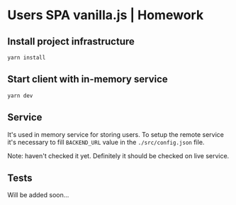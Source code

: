 # Users SPA vanilla.js | Homework

## Install project infrastructure
`yarn install`

## Start client with in-memory service
`yarn dev`

## Service
It's used in memory service for storing users. To setup the remote service it's necessary to fill `BACKEND_URL` value in the `./src/config.json` file.

Note: haven't checked it yet. Definitely it should be checked on live service.

## Tests
Will be added soon...